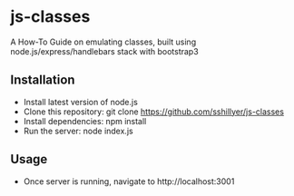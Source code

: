 # js-classes
A How-To Guide on emulating classes, built using node.js/express/handlebars stack with bootstrap3

## Installation
* Install latest version of node.js
* Clone this repository:  git clone https://github.com/sshillyer/js-classes
* Install dependencies:   npm install
* Run the server:         node index.js

## Usage
* Once server is running, navigate to http://localhost:3001
